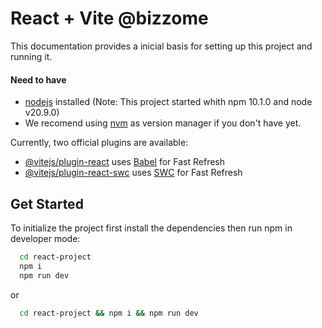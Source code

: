 # React + Vite @bizzome

This documentation provides a inicial basis for setting up this project and running it.

#### Need to have
- [nodejs](https://nodejs.org/en) installed (Note: This project started whith npm 10.1.0 and node v20.9.0)
- We recomend using [nvm](https://github.com/nvm-sh/nvm) as version manager if you don't have yet.

Currently, two official plugins are available:

- [@vitejs/plugin-react](https://github.com/vitejs/vite-plugin-react/blob/main/packages/plugin-react/README.md) uses [Babel](https://babeljs.io/) for Fast Refresh
- [@vitejs/plugin-react-swc](https://github.com/vitejs/vite-plugin-react-swc) uses [SWC](https://swc.rs/) for Fast Refresh

## Get Started

To initialize the project first install the dependencies then run npm in developer mode:

```bash
  cd react-project
  npm i
  npm run dev
```
or
```bash
  cd react-project && npm i && npm run dev
```
    

